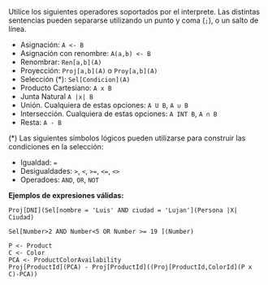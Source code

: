Utilice los siguientes operadores soportados por el interprete. Las distintas sentencias pueden separarse utilizando un punto y coma (``;``), o un salto de línea.

* Asignación: 
  ``A <- B``
* Asignación con renombre:
  ``A(a,b) <- B``
* Renombrar:
  ``Ren[a,b](A)``
* Proyección:
  ``Proj[a,b](A)`` o ``Proy[a,b](A)``
* Selección (*):
  ``Sel[Condicion](A)``
* Producto Cartesiano:
  ``A x B``
* Junta Natural
  ``A |x| B``
* Unión. Cualquiera de estas opciones:
  ``A U B``,
  ``A ∪ B``
* Intersección. Cualquiera de estas opciones:
  ``A INT B``, 
  ``A ∩ B``
* Resta:
  ``A - B``

(*) Las siguientes símbolos lógicos pueden utilizarse para construir las condiciones en la selección:

* Igualdad: ``=``
* Desigualdades: ``>``, ``<``, ``>=``, ``<=``, ``<>``
* Operadoes: ``AND``, ``OR``, ``NOT``

**Ejemplos de expresiones válidas:**

```
Proj[DNI](Sel[nombre = 'Luis' AND ciudad = 'Lujan'](Persona |X| Ciudad)
```

```
Sel[Number>2 AND Number<5 OR Number >= 19 ](Number)
```

```
P <- Product
C <- Color
PCA <- ProductColorAvailability
Proj[ProductId](PCA) - Proj[ProductId]((Proj[ProductId,ColorId](P x C)-PCA))
```